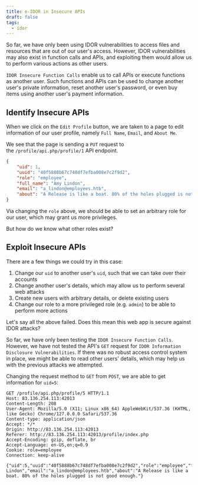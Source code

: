 ```yaml
---
title: e-IDOR in Insecure APIs
draft: false
tags:
  - idor
---
```

So far, we have only been using IDOR vulnerabilities to access files and resources that are out of our user's access. However, IDOR vulnerabilities may also exist in function calls and APIs, and exploiting them would allow us to perform various actions as other users.

`IDOR Insecure Function Calls` enable us to call APIs or execute functions as another user. Such functions and APIs can be used to change another user's private information, reset another user's password, or even buy items using another user's payment information.

## Identify Insecure APIs

When we click on the `Edit Profile` button, we are taken to a page to edit information of our user profile, namely `Full Name`, `Email`, and `About Me`.

We see that the page is sending a `PUT` request to the `/profile/api.php/profile/1` API endpoint.

```json
{
    "uid": 1,
    "uuid": "40f5888b67c748df7efba008e7c2f9d2",
    "role": "employee",
    "full_name": "Amy Lindon",
    "email": "a_lindon@employees.htb",
    "about": "A Release is like a boat. 80% of the holes plugged is not good enough."
}
```

Via changing the `role` above, we should be able to set an arbitrary role for our user, which may grant us more privileges. 

But how do we know what other roles exist?

## Exploit Insecure APIs

There are a few things we could try in this case:

1. Change our `uid` to another user's `uid`, such that we can take over their accounts
2. Change another user's details, which may allow us to perform several web attacks
3. Create new users with arbitrary details, or delete existing users
4. Change our role to a more privileged role (e.g. `admin`) to be able to perform more actions

Let's say all the above failed. Does this mean this web app is secure against IDOR attacks?

So far, we have only been testing the `IDOR Insecure Function Calls`. However, we have not tested the API's `GET` request for `IDOR Information Disclosure Vulnerabilities`. If there was no robust access control system in place, we might be able to read other users' details, which may help us with the previous attacks we attempted.

Changing the request method to `GET` from `POST`, we are able to get information for `uid=5`:

```
GET /profile/api.php/profile/5 HTTP/1.1
Host: 83.136.254.113:42013
Content-Length: 208
User-Agent: Mozilla/5.0 (X11; Linux x86_64) AppleWebKit/537.36 (KHTML, like Gecko) Chrome/127.0.0.0 Safari/537.36
Content-type: application/json
Accept: */*
Origin: http://83.136.254.113:42013
Referer: http://83.136.254.113:42013/profile/index.php
Accept-Encoding: gzip, deflate, br
Accept-Language: en-US,en;q=0.9
Cookie: role=employee
Connection: keep-alive

{"uid":5,"uuid":"40f5888b67c748df7efba008e7c2f9d2","role":"employee","full_name":"Amy Lindon","email":"a_lindon@employees.htb","about":"A Release is like a boat. 80% of the holes plugged is not good enough."}
```